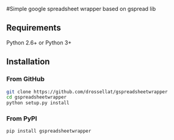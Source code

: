 #Simple google spreadsheet wrapper based on gspread lib

## Requirements

Python 2.6+ or Python 3+

## Installation

### From GitHub

```sh
git clone https://github.com/drossellat/gspreadsheetwrapper
cd gspreadsheetwrapper
python setup.py install
```

### From PyPI

```sh
pip install gspreadsheetwrapper
```